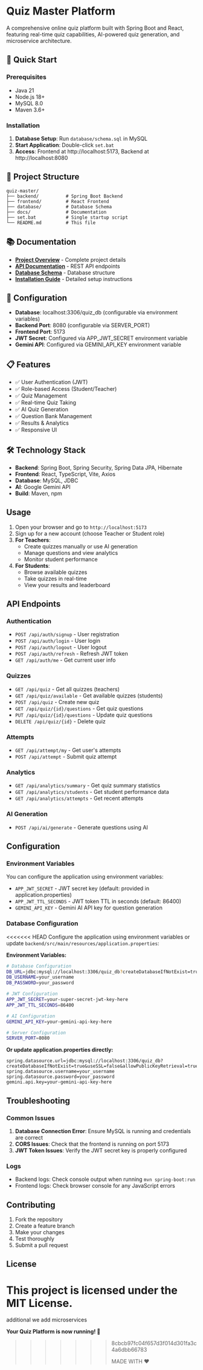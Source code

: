 # Quiz Master Platform

A comprehensive online quiz platform built with Spring Boot and React, featuring real-time quiz capabilities, AI-powered quiz generation, and microservice architecture.

## 🚀 Quick Start

### Prerequisites
- Java 21
- Node.js 18+
- MySQL 8.0
- Maven 3.6+

### Installation
1. **Database Setup**: Run `database/schema.sql` in MySQL
2. **Start Application**: Double-click `set.bat`
3. **Access**: Frontend at http://localhost:5173, Backend at http://localhost:8080

## 📁 Project Structure
```
quiz-master/
├── backend/          # Spring Boot Backend
├── frontend/         # React Frontend  
├── database/         # Database Schema
├── docs/             # Documentation
├── set.bat           # Single startup script
└── README.md         # This file
```

## 📚 Documentation
- **[Project Overview](docs/PROJECT_OVERVIEW.md)** - Complete project details
- **[API Documentation](docs/API_DOCUMENTATION.md)** - REST API endpoints
- **[Database Schema](docs/DATABASE_SCHEMA.md)** - Database structure
- **[Installation Guide](docs/INSTALLATION_GUIDE.md)** - Detailed setup instructions

## 🔧 Configuration
- **Database**: localhost:3306/quiz_db (configurable via environment variables)
- **Backend Port**: 8080 (configurable via SERVER_PORT)
- **Frontend Port**: 5173
- **JWT Secret**: Configured via APP_JWT_SECRET environment variable
- **Gemini API**: Configured via GEMINI_API_KEY environment variable

## 📋 Features
- ✅ User Authentication (JWT)
- ✅ Role-based Access (Student/Teacher)
- ✅ Quiz Management
- ✅ Real-time Quiz Taking
- ✅ AI Quiz Generation
- ✅ Question Bank Management
- ✅ Results & Analytics
- ✅ Responsive UI

## 🛠️ Technology Stack
- **Backend**: Spring Boot, Spring Security, Spring Data JPA, Hibernate
- **Frontend**: React, TypeScript, Vite, Axios
- **Database**: MySQL, JDBC
- **AI**: Google Gemini API
- **Build**: Maven, npm

## Usage

1. Open your browser and go to `http://localhost:5173`
2. Sign up for a new account (choose Teacher or Student role)
3. **For Teachers**:
   - Create quizzes manually or use AI generation
   - Manage questions and view analytics
   - Monitor student performance
4. **For Students**:
   - Browse available quizzes
   - Take quizzes in real-time
   - View your results and leaderboard

## API Endpoints

### Authentication
- `POST /api/auth/signup` - User registration
- `POST /api/auth/login` - User login
- `POST /api/auth/logout` - User logout
- `POST /api/auth/refresh` - Refresh JWT token
- `GET /api/auth/me` - Get current user info

### Quizzes
- `GET /api/quiz` - Get all quizzes (teachers)
- `GET /api/quiz/available` - Get available quizzes (students)
- `POST /api/quiz` - Create new quiz
- `GET /api/quiz/{id}/questions` - Get quiz questions
- `PUT /api/quiz/{id}/questions` - Update quiz questions
- `DELETE /api/quiz/{id}` - Delete quiz

### Attempts
- `GET /api/attempt/my` - Get user's attempts
- `POST /api/attempt` - Submit quiz attempt

### Analytics
- `GET /api/analytics/summary` - Get quiz summary statistics
- `GET /api/analytics/students` - Get student performance data
- `GET /api/analytics/attempts` - Get recent attempts

### AI Generation
- `POST /api/ai/generate` - Generate questions using AI

## Configuration

### Environment Variables

You can configure the application using environment variables:

- `APP_JWT_SECRET` - JWT secret key (default: provided in application.properties)
- `APP_JWT_TTL_SECONDS` - JWT token TTL in seconds (default: 86400)
- `GEMINI_API_KEY` - Gemini AI API key for question generation

### Database Configuration

<<<<<<< HEAD
Configure the application using environment variables or update `backend/src/main/resources/application.properties`:

**Environment Variables:**
```bash
# Database Configuration
DB_URL=jdbc:mysql://localhost:3306/quiz_db?createDatabaseIfNotExist=true&useSSL=false&allowPublicKeyRetrieval=true&serverTimezone=UTC
DB_USERNAME=your_username
DB_PASSWORD=your_password

# JWT Configuration
APP_JWT_SECRET=your-super-secret-jwt-key-here
APP_JWT_TTL_SECONDS=86400

# AI Configuration
GEMINI_API_KEY=your-gemini-api-key-here

# Server Configuration
SERVER_PORT=8080
```

**Or update application.properties directly:**
```properties
spring.datasource.url=jdbc:mysql://localhost:3306/quiz_db?createDatabaseIfNotExist=true&useSSL=false&allowPublicKeyRetrieval=true&serverTimezone=UTC
spring.datasource.username=your_username
spring.datasource.password=your_password
gemini.api.key=your-gemini-api-key-here
```

## Troubleshooting

### Common Issues

1. **Database Connection Error**: Ensure MySQL is running and credentials are correct
2. **CORS Issues**: Check that the frontend is running on port 5173
3. **JWT Token Issues**: Verify the JWT secret key is properly configured

### Logs

- Backend logs: Check console output when running `mvn spring-boot:run`
- Frontend logs: Check browser console for any JavaScript errors

## Contributing

1. Fork the repository
2. Create a feature branch
3. Make your changes
4. Test thoroughly
5. Submit a pull request

## License

This project is licensed under the MIT License.
=======
additional we add microservices 


**Your Quiz Platform is now running! 🚀**
>>>>>>> 8cbcb97fc04f657d3f014d301fa3c4a6dbb66783
>>>>>>>
>>>>>>> MADE WITH ❤️
